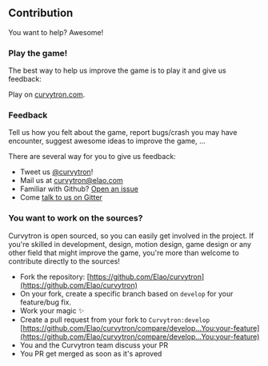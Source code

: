 ## Contribution

You want to help? Awesome!

### Play the game!

The best way to help us improve the game is to play it and give us feedback:

Play on [curvytron.com](http://www.curvytron.com).

### Feedback

Tell us how you felt about the game, report bugs/crash you may have encounter, suggest awesome ideas to improve the game, ...

There are several way for you to give us feedback:

* Tweet us [@curvytron](https://twitter.com/curvytron)!
* Mail us at [curvytron@elao.com](mailto:curvytron@elao.com)
* Familiar with Github? [Open an issue](https://github.com/Elao/curvytron/issues/new)
* Come [talk to us on Gitter](https://gitter.im/Elao/curvytron)

### You want to work on the sources?

Curvytron is open sourced, so you can easily get involved in the project.
If you're skilled in development, design, motion design, game design or any other field that might improve the game, you're more than welcome to contribute directly to the sources!

* Fork the repository: [https://github.com/Elao/curvytron](https://github.com/Elao/curvytron)
* On your fork, create a specific branch based on `develop` for your feature/bug fix.
* Work your magic :sparkles:
* Create a pull request from your fork to `Curvytron:develop` [https://github.com/Elao/curvytron/compare/develop...You:your-feature](https://github.com/Elao/curvytron/compare/develop...You:your-feature)
* You and the Curvytron team discuss your PR
* You PR get merged as soon as it's aproved